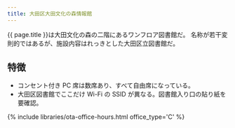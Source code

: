 ```yaml
---
title: 大田区大田文化の森情報館
---
```


{{ page.title }}は大田文化の森の二階にあるワンフロア図書館だ。
名称が若干変則的ではあるが、施設内容はれっきとした大田区立図書館だ。

## 特徴

* コンセント付き PC 席は数席あり、すべて自由席になっている。
* 大田区図書館でここだけ Wi-Fi の SSID が異なる。図書館入り口の貼り紙を要確認。

{% include libraries/ota-office-hours.html office_type='C' %}
